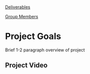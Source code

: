 [Deliverables](https://cs495-bowfin.github.io/marketing/deliverables)

[Group Members](https://cs495-bowfin.github.io/marketing/group)

# Project Goals

Brief 1-2 paragraph overview of project

## Project Video



